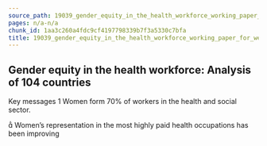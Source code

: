 ```yaml
---
source_path: 19039_gender_equity_in_the_health_workforce_working_paper_for_web_pdf.md
pages: n/a-n/a
chunk_id: 1aa3c260a4fdc9cf4197798339b7f3a5330c7bfa
title: 19039_gender_equity_in_the_health_workforce_working_paper_for_web_pdf
---
```

## Gender equity in the health workforce: Analysis of 104 countries

Key messages 1 Women form 70% of workers in the health and social sector.

 Women’s representation in the most highly paid health occupations has been improving
